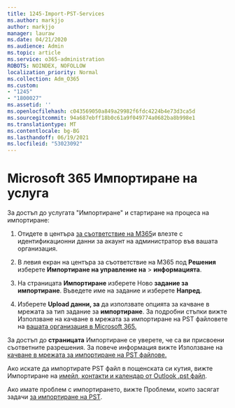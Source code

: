 ```yaml
---
title: 1245-Import-PST-Services
ms.author: markjjo
author: markjjo
manager: lauraw
ms.date: 04/21/2020
ms.audience: Admin
ms.topic: article
ms.service: o365-administration
ROBOTS: NOINDEX, NOFOLLOW
localization_priority: Normal
ms.collection: Adm_O365
ms.custom:
- "1245"
- "1800027"
ms.assetid: ''
ms.openlocfilehash: c043569050a849a29982f6fdc4224b4e73d3ca5d
ms.sourcegitcommit: 94a687ebff18b0c61a9f049774a0682ba8b998e1
ms.translationtype: MT
ms.contentlocale: bg-BG
ms.lasthandoff: 06/19/2021
ms.locfileid: "53023092"
---
```

# <a name="microsoft-365-import-service"></a>Microsoft 365 Импортиране на услуга

За достъп до услугата "Импортиране" и стартиране на процеса на импортиране:

1. Отидете в центъра [за съответствие на M365](https://compliance.microsoft.com/)и влезте с идентификационни данни за акаунт на администратор във вашата организация.

1. В левия екран на центъра за съответствие на M365 под **Решения** изберете **Импортиране на управление на**  >  **информацията**.

1. На страницата **Импортиране** изберете Ново **задание за импортиране**. Въведете име на задание и изберете **Напред**.

1. Изберете **Upload данни, за** да използвате опцията за качване в мрежата за тип задание за **импортиране**. За подробни стъпки вижте Използване на качване в мрежата за импортиране на PST файловете на [вашата организация в Microsoft 365.](/compliance/use-network-upload-to-import-pst-files)

За достъп до **страницата** Импортиране се уверете, че са ви присвоени съответните разрешения. За повече информация вижте Използване на [качване в мрежата за импортиране на PST файлове.](/microsoft-365/compliance/importing-pst-files-to-office-365#using-network-upload-to-import-pst-files)

Ако искате да импортирате PST файл в пощенската си кутия, вижте Импортиране на [имейл, контакти и календар от Outlook .pst файл](https://support.office.com/article/import-email-contacts-and-calendar-from-an-outlook-pst-file-431a8e9a-f99f-4d5f-ae48-ded54b3440ac).

Ако имате проблем с импортирането, вижте Проблеми, които засягат задачи [за импортиране на PST](/office365/troubleshoot/pst-import-service/issues-with-pst-import-job).

